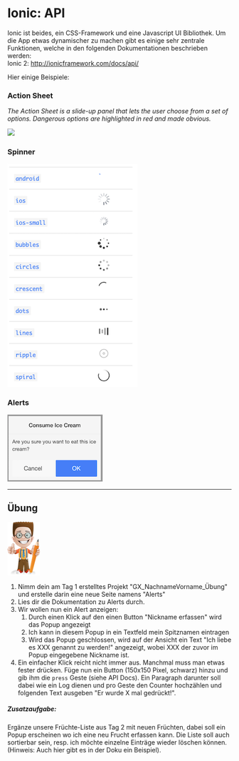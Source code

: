 # Ionic: API

Ionic ist beides, ein CSS-Framework und eine Javascript UI Bibliothek. Um die App etwas dynamischer zu machen gibt es einige sehr zentrale Funktionen, welche in den folgenden Dokumentationen beschrieben werden:  
Ionic 2: [http://ionicframework.com/docs/api/ ](http://ionicframework.com/docs/api/)

Hier einige Beispiele:

### Action Sheet

_The Action Sheet is a slide-up panel that lets the user choose from a set of options. Dangerous options are highlighted in red and made obvious._

![](http://ionicframework.com.s3.amazonaws.com/docs/controllers/actionSheet.gif)

### Spinner

![](/_allgemein/ion-spinner.png)

### Alerts

![](/_allgemein/ion-popup.png)

---

## Übung

![](/_allgemein/ralph_uebung.png)

1. Nimm dein am Tag 1 erstelltes  Projekt "GX\_NachnameVorname\_Übung" und erstelle darin eine neue Seite namens "Alerts"
2. Lies dir die Dokumentation zu Alerts durch.
3. Wir wollen nun ein Alert anzeigen:
   1. Durch einen Klick auf den einen Button "Nickname erfassen" wird das Popup angezeigt
   2. Ich kann in diesem Popup in ein Textfeld mein Spitznamen eintragen
   3. Wird das Popup geschlossen, wird auf der Ansicht ein Text "Ich liebe es XXX genannt zu werden!" angezeigt, wobei XXX der zuvor im Popup eingegebene Nickname ist. 
4. Ein einfacher Klick reicht nicht immer aus. Manchmal muss man etwas fester drücken. Füge nun ein Button \(150x150 Pixel, schwarz\) hinzu und gib ihm die `press` Geste \(siehe API Docs\). Ein Paragraph darunter soll dabei wie ein Log dienen und pro Geste den Counter hochzählen und folgenden Text ausgeben "Er wurde X mal gedrückt!".

##### Zusatzaufgabe:

Ergänze unsere Früchte-Liste aus Tag 2 mit neuen Früchten, dabei soll ein Popup erscheinen wo ich eine neu Frucht erfassen kann. Die Liste soll auch sortierbar sein, resp. ich möchte einzelne Einträge wieder löschen können. \(Hinweis: Auch hier gibt es in der Doku ein Beispiel\).

